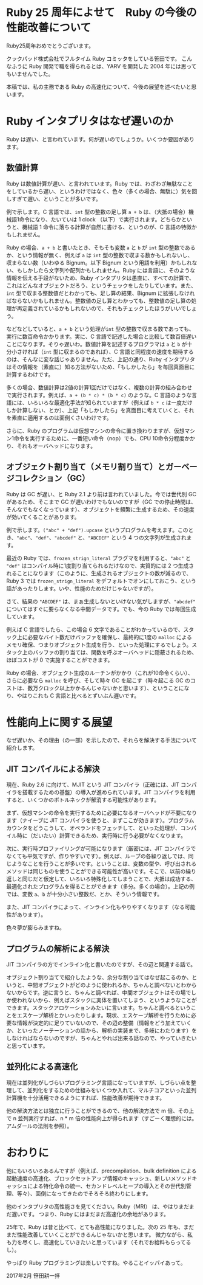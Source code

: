 # Ruby 25 周年によせて　Ruby の今後の性能改善について

Ruby25周年おめでとうございます。

クックパッド株式会社でフルタイム Ruby コミッタをしている笹田です。
こんなふうに Ruby 開発で職を得られるとは、YARV を開発した 2004 年には思ってもいませんでした。

本稿では、私の主務である Ruby の高速化について、今後の展望を述べたいと思います。

# Ruby インタプリタはなぜ遅いのか

Ruby は遅い、と言われています。何が遅いのでしょうか。いくつか要因があります。

## 数値計算

Ruby は数値計算が遅い、と言われています。Ruby では、わざわざ無駄なことをしているから遅い、というわけではなく、色々（多くの場合、無駄に）気を回しすぎて遅い、ということが多いです。

例で示します。C 言語では、`int` 型の整数の足し算 `a + b` は、（大抵の場合）機械語1命令になり、たいていは 1 clock （以下）で実行されます。どちらかというと、機械語 1 命令に落ちる計算が自然に書ける、というのが、C 言語の特徴かもしれません。

Ruby の場合、`a + b` と書いたとき、そもそも変数 `a` と `b` が `int` 型の整数であるか、という情報が無く、例えば `a` は `int` 型の整数で収まる数かもしれないし、収まらない数（いわゆる Bignum。以下 Bignum という用語を利用）かもしれない、もしかしたら文字列や配列かもしれません。Ruby には言語に、そのような情報を伝える手段がないため、Ruby インタプリタは愚直に、すべての計算で、これはどんなオブジェクトだろう、というチェックをしたりしています。また、`int` 型で収まる整数値だとわかっても、足し算の結果、Bignum に拡張しなければならないかもしれません。整数値の足し算とわかっても、整数値の足し算の処理が再定義されているかもしれないので、それもチェックしたほうがいいでしょう。

などなどしていると、`a + b` という処理が`int` 型の整数で収まる数であっても、実行に数百命令かかります。実に、C 言語で記述した場合と比較して数百倍遅いことになります。そりゃ遅いわ。数値計算を記述するプログラマは `a` と `b` が十分小さければ（`int` 型に収まるのであれば）、C 言語と同程度の速度を期待するのは、そんなに変な話じゃありません。ただ、上記の通り、Ruby インタプリタはその情報を（素直に）知る方法がないため、「もしかしたら」を毎回真面目に計算するわけです。

多くの場合、数値計算は2値の計算1回だけではなく、複数の計算の組み合わせで実行されます。例えば、`a + (b * c) * (b * c)` のような。C 言語のような言語には、いろいろな最適化手法が知られていますが（例えば `b * c` は一度だけしか計算しない、とか）、上記「もしかしたら」を真面目に考えていくと、それを素直に適用するのは面倒くさいわけです。

さらに、Ruby のプログラムは仮想マシンの命令に置き換わりますが、仮想マシン1命令を実行するために、一番短い命令（nop）でも、CPU 10命令分程度かかり、それもオーバヘッドになります。

## オブジェクト割り当て（メモリ割り当て）とガーベージコレクション（GC）

Ruby は GC が遅い、と Ruby 2.1 より前は言われていました。今では世代別 GC があるため、そこまで GC が遅いわけでもないのですが（GC での停止時間は、そんなでもなくなっています）、オブジェクトを頻繁に生成するため、その速度が効いてくることがあります。

例で示します。`("abc" + "def").upcase` というプログラムを考えます。このとき、`"abc"`、`"def"`、`"abcdef"` と、`"ABCDEF"` という 4 つの文字列が生成されます。

最近の Ruby では、`frozen_strign_literal` プラグマを利用すると、`"abc"` と `"def"` はコンパイル時に1度割り当てられるだけなので、実質的には 2 つ生成されることになります（このように、生成されるオブジェクトの数が減るので、Ruby 3 では `frozen_strign_literal` をデフォルトでオンにしておこう、という話があったりします。いや、性能のためだけじゃないですが）。

さて、結果の `"ABCDEF"` は、まぁ生成しないといけない気がしますが、`"abcdef"` についてはすぐに要らなくなる中間データです。でも、今の Ruby では毎回生成しています。

例えば C 言語でしたら、この場合 6 文字であることがわかっているので、スタック上に必要なバイト数だけバッファを確保し、最終的に1度の `malloc` によるメモリ確保、つまりオブジェクト生成を行う、といった処理にするでしょう。スタック上のバッファの割り当ては、関数を呼ぶオーバヘッドに隠蔽されるため、ほぼコストが 0 で実施することができます。

Ruby の場合、オブジェクト生成のルーチンがかかり（これが10命令くらい）、さらに必要なら `malloc` を呼び、そして時々 GC を起こす（時々起こる GC のコストは、数万クロック以上かかるんじゃないかと思います）、ということになり、やはりこれも C 言語と比べるとずいぶん遅いです。

# 性能向上に関する展望

なぜ遅いか、その理由（の一部）を示したので、それらを解決する手法について紹介します。

## JIT コンパイルによる解決

現在、Ruby 2.6 に向けて、MJIT という JIT コンパイラ（正確には、JIT コンパイラを搭載するための基盤）の導入が進められています。JIT コンパイラを利用すると、いくつかのボトルネックが解消する可能性があります。

まず、仮想マシンの命令を実行するために必要になるオーバヘッドが不要になります（ナイーブに JIT コンパイラを使うと、まずここが効きます）。プログラムカウンタをどうこうして、オペランドをフェッチして、といった処理が、コンパイル時に（だいたい）計算できるため、実行時に行う必要がなくなります。

次に、実行時プロファイリングが可能になります（厳密には、JIT コンパイラでなくても平気ですが、作りやすいです）。例えば、ループの各繰り返しでは、同じようなことを行うことが多いです。ということは、変数の型や、呼び出されるメソッドは同じものを使うことができる可能性が高いです。そこで、以前の繰り返しと同じだと仮定して、いろいろ特殊化してしまうことで、大抵は成功する、最適化されたプログラムを得ることができます（多分。多くの場合）。上記の例では、変数 `a`、`b` が十分小さい整数だ、とか、そういう情報です。

また、JIT コンパイラによって、インライン化もやりやすくなります（なる可能性があります）。

色々夢が膨らみますね。

## プログラムの解析による解決

JIT コンパイラの方でインライン化と書いたのですが、その辺と関連する話で。

オブジェクト割り当てで紹介したような、余分な割り当てはなぜ起こるのか、というと、中間オブジェクトがどのように使われるか、ちゃんと調べないとわからないからです。逆に言うと、ちゃんと調べれば、中間オブジェクトはその場でしか使われないから、例えばスタックに実体を置いてしまう、というようなことができます。スタックアロケーションみたいに言います。ちゃんと調べるということをエスケープ解析とかいったりします。現状、エスケープ解析を行うために必要な情報が決定的に足りていないので、その辺の整備（情報をどう加えていくか、といったノーテーションの話から、解析の実装まで、多岐にわたります）をしなければならないのですが、ちゃんとやれば出来る話なので、やっていきたいと思っています。

## 並列化による高速化

現在は並列化がしづらいプログラミング言語になっていますが、しづらい点を整理して、並列化をするための仕組みをいくつか入れて、マルチコアといった並列計算機を十分活用できるようにすれば、性能改善が期待できます。

他の解決方法とは独立に行うことができるので、他の解決方法で m 倍、その上で n 並列実行すれば、n * m 倍の性能向上が得られます（すごーく理想的には。アムダールの法則を参照）。

# おわりに

他にもいろいろあるんですが（例えば、precompilation、bulk definition による起動速度の高速化、ブロックセットアップ情報のキャッシュ、新しいメソッドキャッシュによる特化命令の統一、セカンドレベルヒープの導入とその世代別管理、等々）、面倒になってきたのでそろそろ終わりにします。

他のインタプリタの高性能さを見てください。Ruby（MRI） は、やはりまだまだ遅いです。
つまり、Ruby にはまだまだ高速化の余地があります。

25年で、Ruby は昔と比べて、とても高性能になりました。次の 25 年も、まだまだ性能改善していくことができるんじゃないかと思います。
微力ながら、私も力を尽くし、高速化していきたいと思っています（それでお給料もらってるし）。

やっぱり Ruby プログラミングは楽しいですね。やることイッパイあって。

2017年2月 笹田耕一拝
